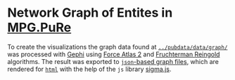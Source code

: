 # Network Graph of Entites in [MPG.PuRe](https://pure.mpg.de)

To create the visualizations the graph data found at [`../pubdata/data/graph/`](https://github.com/dh-thesis/pubdata/tree/master/data/graph) was processed with [Gephi](https://github.com/gephi/gephi) using [Force Atlas 2](https://github.com/gephi/gephi/wiki/Force-Atlas-2) and [Fruchterman Reingold](https://github.com/gephi/gephi/wiki/Fruchterman-Reingold) algorithms. The result was exported to [`json`-based graph files](https://github.com/dh-thesis/network/tree/master/docs/data), which are rendered for [`html`](https://dh-thesis.github.io/network/) with the help of the `js` library [sigma.js](https://github.com/jacomyal/sigma.js).
